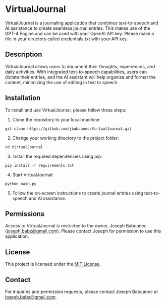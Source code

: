 # VirtualJournal

VirtualJournal is a journaling application that combines text-to-speech and AI assistance to create seamless journal entries. This makes use of the GPT-4 Engine and can be used with your OpenAI API key. Please make a file in your directory called credentials.txt with your API key.

## Description

VirtualJournal allows users to document their thoughts, experiences, and daily activities. With integrated text-to-speech capabilities, users can dictate their entries, and the AI assistant will help organize and format the content, minimizing the use of editing in text to speech

## Installation

To install and use VirtualJournal, please follow these steps:

1. Clone the repository to your local machine:
```
git clone https://github.com/jbabcanec/VirtualJournal.git
```

2. Change your working directory to the project folder:

```
cd VirtualJournal
```

3. Install the required dependencies using pip:

```
pip install -r requirements.txt
```

4. Start VirtualJournal:

```
python main.py
```

5. Follow the on-screen instructions to create journal entries using text-to-speech and AI assistance.

## Permissions

Access to VirtualJournal is restricted to the owner, Joseph Babcanec (joseph.babz@gmail.com). Please contact Joseph for permission to use this application.

## License

This project is licensed under the [MIT License](LICENSE).

## Contact

For inquiries and permission requests, please contact Joseph Babcanec at joseph.babz@gmail.com.
